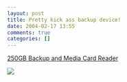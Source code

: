 ```yaml
---
layout: post
title: Pretty kick ass backup device!
date: 2004-02-17 13:55
comments: true
categories: []
---
```

<a href="http://www.tomshardware.com/storage/20040217/index.html">250GB Backup and Media Card Reader</a>

<img src="http://www.westerndigital.com/en/images/products/drives/large/Dual_OptionMedia_Center.jpg" border="0">
